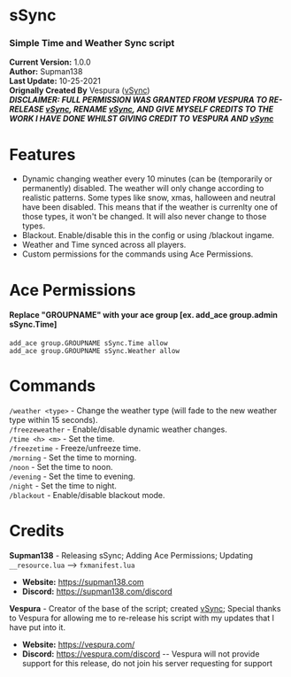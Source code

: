 # sSync
### **Simple Time and Weather Sync script**
**Current Version:** 1.0.0  
**Author:** Supman138  
**Last Update:** 10-25-2021  
**Orignally Created By** Vespura ([vSync](https://forum.cfx.re/t/vsync-v1-4-0-simple-weather-and-time-sync/49710))  
***DISCLAIMER: FULL PERMISSION WAS GRANTED FROM VESPURA TO RE-RELEASE [vSync](https://forum.cfx.re/t/vsync-v1-4-0-simple-weather-and-time-sync/49710), RENAME [vSync](https://forum.cfx.re/t/vsync-v1-4-0-simple-weather-and-time-sync/49710), AND GIVE MYSELF CREDITS TO THE WORK I HAVE DONE WHILST GIVING CREDIT TO VESPURA AND [vSync](https://forum.cfx.re/t/vsync-v1-4-0-simple-weather-and-time-sync/49710)***
#

# Features
- Dynamic changing weather every 10 minutes (can be (temporarily or permanently) disabled. The weather will only change according to realistic patterns. Some types like snow, xmas, halloween and neutral have been disabled. This means that if the weather is currenlty one of those types, it won't be changed. It will also never change to those types.
- Blackout. Enable/disable this in the config or using /blackout ingame.
- Weather and Time synced across all players.
- Custom permissions for the commands using Ace Permissions.

# Ace Permissions
#### **Replace "GROUPNAME" with your ace group [ex. add_ace group.admin sSync.Time]**
``add_ace group.GROUPNAME sSync.Time allow``  
``add_ace group.GROUPNAME sSync.Weather allow``

# Commands
``/weather <type>`` - Change the weather type (will fade to the new weather type within 15 seconds).  
``/freezeweather`` - Enable/disable dynamic weather changes.  
``/time <h> <m>`` - Set the time.  
``/freezetime`` - Freeze/unfreeze time.  
``/morning`` - Set the time to morning.  
``/noon`` - Set the time to noon.  
``/evening`` - Set the time to evening.  
``/night`` - Set the time to night.  
``/blackout`` - Enable/disable blackout mode.

# Credits

**Supman138** - Releasing sSync; Adding Ace Permissions; Updating ``__resource.lua`` --> ``fxmanifest.lua``
  - **Website:** https://supman138.com  
  - **Discord:** https://supman138.com/discord  

**Vespura** - Creator of the base of the script; created [vSync](https://forum.cfx.re/t/vsync-v1-4-0-simple-weather-and-time-sync/49710); Special thanks to Vespura for allowing me to re-release his script with my updates that I have put into it.
  - **Website:** https://vespura.com/
  - **Discord:** https://vespura.com/discord -- Vespura will not provide support for this release, do not join his server requesting for support
